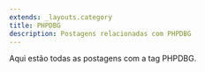 ```yaml
---
extends: _layouts.category
title: PHPDBG
description: Postagens relacionadas com PHPDBG
---
```


Aqui estão todas as postagens com a tag PHPDBG.
